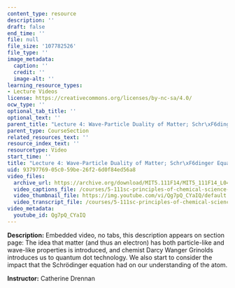 ```yaml
---
content_type: resource
description: ''
draft: false
end_time: ''
file: null
file_size: '107782526'
file_type: ''
image_metadata:
  caption: ''
  credit: ''
  image-alt: ''
learning_resource_types:
- Lecture Videos
license: https://creativecommons.org/licenses/by-nc-sa/4.0/
ocw_type: ''
optional_tab_title: ''
optional_text: ''
parent_title: "Lecture 4: Wave-Particle Duality of Matter; Schr\xF6dinger Equation"
parent_type: CourseSection
related_resources_text: ''
resource_index_text: ''
resourcetype: Video
start_time: ''
title: "Lecture 4: Wave-Particle Duality of Matter; Schr\xF6dinger Equation"
uid: 93797769-05c0-59be-26f2-6d0f84ed56a8
video_files:
  archive_url: https://archive.org/download/MIT5.111F14/MIT5_111F14_L04_300k.mp4
  video_captions_file: /courses/5-111sc-principles-of-chemical-science-fall-2014/0c9468d223fd5fdfb5f5482468ce80b6_Qg7pQ_CYaIQ.vtt
  video_thumbnail_file: https://img.youtube.com/vi/Qg7pQ_CYaIQ/default.jpg
  video_transcript_file: /courses/5-111sc-principles-of-chemical-science-fall-2014/b7a673a31ef01ff0eecfd9e20b849a36_Qg7pQ_CYaIQ.pdf
video_metadata:
  youtube_id: Qg7pQ_CYaIQ
---
```

**Description:** Embedded video, no tabs, this description appears on section page: The idea that matter (and thus an electron) has both particle-like and wave-like properties is introduced, and chemist Darcy Wanger Grinolds introduces us to quantum dot technology. We also start to consider the impact that the Schrödinger equation had on our understanding of the atom.

**Instructor:** Catherine Drennan